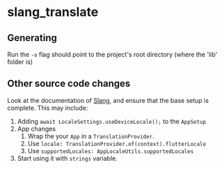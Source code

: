 # slang_translate

## Generating
Run the `-o` flag should point to the project's root directory (where the 'lib' folder is)

## Other source code changes
Look at the documentation of [Slang](https://pub.dev/packages/slang), and ensure that the base setup is complete. This may include:
1. Adding `await LocaleSettings.useDeviceLocale();` to the `AppSetup`
2. App changes
    1. Wrap the your `App` in a `TranslationProvider`.
    2. Use `locale: TranslationProvider.of(context).flutterLocale`
    3. Use `supportedLocales: AppLocaleUtils.supportedLocales`
3. Start using it with `strings` variable.